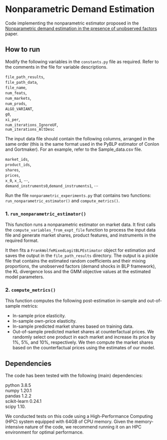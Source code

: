 # Nonparametric Demand Estimation
Code implementing the nonparametric estimator proposed in the [Nonparametric demand estimation in the presence of unobserved factors](https://ssrn.com/abstract=4244086) paper.

## How to run
Modify the following variables in the `constants.py` file as required. Refer to the comments in the file for variable descriptions. 

`file_path_results`, \
`file_path_data`, \
`file_name`, \
`num_feats`, \
`num_markets`, \
`num_prods`, \
`ALGO_VARIANT`, \
`g0`, \
`xi_per`, \
`num_iterations_IgnoreUF`, \
`num_iterations_AltDesc` 

The input data file should contain the following columns, arranged in the same order (this is the same format used in the PyBLP estimator of Conlon and Gortmaker). For an example, refer to the Sample_data.csv file.

`market_ids`, \
`product_ids`, \
`shares`, \
`prices`, \
`x_0`, `x_1`, $\cdots$, \
`demand_instruments0`,`demand_instruments1`, $\cdots$ 

Run the file `nonparametric_experiments.py` that contains two functions: `run_nonparametric_estimator()` and `compute_metrics()`.

### 1. `run_nonparametric_estimator()`
This function runs a nonparametric estimator on market data. It first calls the `compute_variables_from_expt_file` function to process the input data file and generate market shares, product features, and instruments in the required format. 

It then fits a `FrankWolfeMixedLogitBLPEstimator` object for estimation and saves the output in the `file_path_results` directory. The output is a pickle file that contains the estimated random coefficients and their mixing proportions, the unobserved factors (demand shocks in BLP framework), the KL divergence loss and the GMM objective values at the estimated model parameters.

### 2. `compute_metrics()`
This function computes the following post-estimation in-sample and out-of-sample metrics:
- In-sample price elasticity. 
- In-sample own-price elasticity.
- In-sample predicted market shares based on training data.
- Out-of-sample predicted market shares at counterfactual prices. We randomly select one product in each market and increase its price by 1%, 5%, and 10%, respectively. We then compute the market shares based on the counterfactual prices using the estimates of our model.

## Dependencies
The code has been tested with the following (main) dependencies:

python                    3.8.5\
numpy                     1.20.1\
pandas                    1.2.2\
scikit-learn              0.24.1\
scipy                     1.10.

We conducted tests on this code using a High-Performance Computing (HPC) system equipped with 64GB of CPU memory. Given the memory-intensive nature of the code, we recommend running it on an HPC environment for optimal performance.
